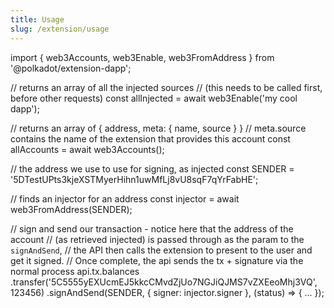 ```yaml
---
title: Usage
slug: /extension/usage
---
```


import { web3Accounts, web3Enable, web3FromAddress } from '@polkadot/extension-dapp';

// returns an array of all the injected sources
// (this needs to be called first, before other requests)
const allInjected = await web3Enable('my cool dapp');

// returns an array of { address, meta: { name, source } }
// meta.source contains the name of the extension that provides this account
const allAccounts = await web3Accounts();

// the address we use to use for signing, as injected
const SENDER = '5DTestUPts3kjeXSTMyerHihn1uwMfLj8vU8sqF7qYrFabHE';

// finds an injector for an address
const injector = await web3FromAddress(SENDER);

// sign and send our transaction - notice here that the address of the account
// (as retrieved injected) is passed through as the param to the `signAndSend`,
// the API then calls the extension to present to the user and get it signed.
// Once complete, the api sends the tx + signature via the normal process
api.tx.balances
  .transfer('5C5555yEXUcmEJ5kkcCMvdZjUo7NGJiQJMS7vZXEeoMhj3VQ', 123456)
  .signAndSend(SENDER, { signer: injector.signer }, (status) => { ... });
